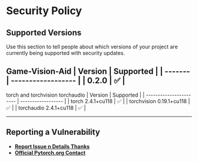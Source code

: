 # Security Policy

## Supported Versions

Use this section to tell people about which versions of your project are
currently being supported with security updates.

Game-Vision-Aid
| Version | Supported          |
| ------- | ------------------ |
| 0.2.0   | :white_check_mark: |
---------------------------------


torch and torchvision torchaudio
|                 Version | Supported          |
| ----------------------- | ------------------ |
| torch    2.4.1+cu118    | :white_check_mark: |
| torchvision   0.19.1+cu118  | :white_check_mark: |
| torchaudio    2.4.1+cu118  | :white_check_mark: |

---------------------------------


## Reporting a Vulnerability

- **[Report Issue n Details Thanks](https://github.com/FNBUBBLES420-ORG/game-vision-aid/issues)**
- **[Official Pytorch.org Contact](https://pytorch.org/contact-us)**
